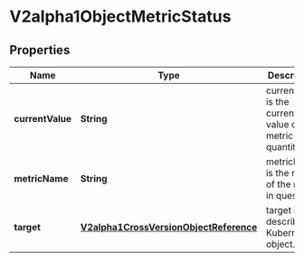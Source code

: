 
# V2alpha1ObjectMetricStatus

## Properties
Name | Type | Description | Notes
------------ | ------------- | ------------- | -------------
**currentValue** | **String** | currentValue is the current value of the metric (as a quantity). | 
**metricName** | **String** | metricName is the name of the metric in question. | 
**target** | [**V2alpha1CrossVersionObjectReference**](V2alpha1CrossVersionObjectReference.md) | target is the described Kubernetes object. | 



